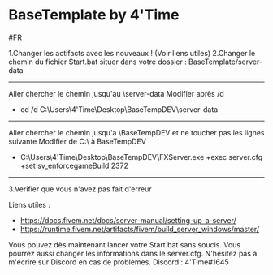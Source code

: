# BaseTemplate by 4'Time

#FR 

1.Changer les actifacts avec les nouveaux ! (Voir liens utiles)
2.Changer le chemin du fichier Start.bat situer dans votre dossier : BaseTemplate/server-data

-------------------------------------------------------------
Aller chercher le chemin jusqu'au \server-data
Modifier après /d 
- cd /d C:\Users\4'Time\Desktop\BaseTempDEV\server-data
-------------------------------------------------------------
Aller chercher le chemin jusqu'a \BaseTempDEV et ne toucher pas les lignes suivante
Modifier de C:\ à BaseTempDEV
- C:\Users\4'Time\Desktop\BaseTempDEV\FXServer.exe +exec server.cfg +set sv_enforcegameBuild 2372
-------------------------------------------------------------

3.Verifier que vous n'avez pas fait d'erreur 

Liens utiles : 
- https://docs.fivem.net/docs/server-manual/setting-up-a-server/
- https://runtime.fivem.net/artifacts/fivem/build_server_windows/master/

Vous pouvez dès maintenant lancer votre Start.bat sans soucis.
Vous pourrez aussi changer les informations dans le server.cfg.
N'hésitez pas à m'écrire sur Discord en cas de problèmes.
Discord : 4'Time#1645


